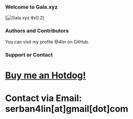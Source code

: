 ### Welcome to Gala.xyz
[![Gala.xyz #v0.2](https://github.com/4lin/Gala.xyz/releases)]

### Authors and Contributors
You can visit my profile @4lin on GitHub.
 
### Support or Contact
# <a href="https://www.paypal.me/SerbanAlin" target="_new">Buy me an Hotdog!</a>
# Contact via Email: serban4lin[at]gmail[dot]com

